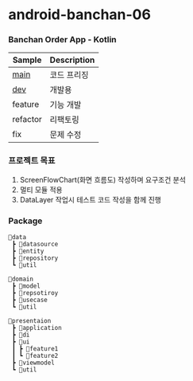 # android-banchan-06 

### Banchan Order App - Kotlin

|     Sample     | Description |
| ------------- | ------------- |
| [main](https://github.com/woowa-techcamp-2022/android-banchan-06/tree/main) | 코드 프리징 |
| [dev](https://github.com/woowa-techcamp-2022/android-banchan-06/tree/dev) | 개발용 |
| feature | 기능 개발 |
| refactor | 리팩토링 |
| fix | 문제 수정 |


### 프로젝트 목표
1. ScreenFlowChart(화면 흐름도) 작성하며 요구조건 분석  
2. 멀티 모듈 적용
3. DataLayer 작업시 테스트 코드 작성을 함께 진행  
 
 
 ### Package

``` 
📂data
 ┣ 📂datasource
 ┣ 📂entity
 ┣ 📂repository
 ┗ 📂util
  
📂domain
 ┣ 📂model
 ┣ 📂repsotiroy
 ┣ 📂usecase
 ┗ 📂util
 
📂presentaion
 ┣ 📂application
 ┣ 📂di
 ┣ 📂ui
 ┃ ┣ 📂feature1
 ┃ ┗ 📂feature2
 ┣ 📂viewmodel
 ┗ 📂util
```
